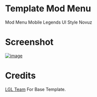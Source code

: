 # Template Mod Menu
Mod Menu Mobile Legends UI Style Novuz

# Screenshot
[![image](https://www.linkpicture.com/q/Screenshot_20220119-110240768.jpg)](https://www.linkpicture.com/view.php?img=LPic61e78d84b2715782588528)

# Credits
[LGL Team](https://github.com/LGLTeam) For Base Template.
